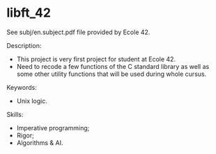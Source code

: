 # libft_42

See subj/en.subject.pdf file provided by Ecole 42.

Description:
- This project is very first project for student at Ecole 42.
- Need to recode a few functions of the C standard library as well as some other utility functions that will be used during whole cursus.

Keywords:
- Unix logic.

Skills:
- Imperative programming;
- Rigor;
- Algorithms & AI.
